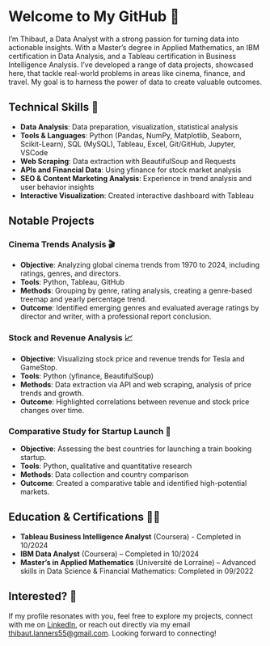 # Welcome to My GitHub 👋
I’m Thibaut, a Data Analyst with a strong passion for turning data into actionable insights. With a Master’s degree in Applied Mathematics, an IBM certification in Data Analysis, and a Tableau certification in Business Intelligence Analysis. I’ve developed a range of data projects, showcased here, that tackle real-world problems in areas like cinema, finance, and travel. My goal is to harness the power of data to create valuable outcomes.

## Technical Skills 🔧
- **Data Analysis**: Data preparation, visualization, statistical analysis 
- **Tools & Languages**: Python (Pandas, NumPy, Matplotlib, Seaborn, Scikit-Learn), SQL (MySQL), Tableau, Excel, Git/GitHub, Jupyter, VSCode
- **Web Scraping**: Data extraction with BeautifulSoup and Requests
- **APIs and Financial Data**: Using yfinance for stock market analysis
- **SEO & Content Marketing Analysis**: Experience in trend analysis and user behavior insights
- **Interactive Visualization**: Created interactive dashboard with Tableau

## Notable Projects 
### Cinema Trends Analysis 🎬
- **Objective**: Analyzing global cinema trends from 1970 to 2024, including ratings, genres, and directors.
- **Tools**: Python, Tableau, GitHub
- **Methods**: Grouping by genre, rating analysis, creating a genre-based treemap and yearly percentage trend.
- **Outcome**: Identified emerging genres and evaluated average ratings by director and writer, with a professional report conclusion.

### Stock and Revenue Analysis 📈
- **Objective**: Visualizing stock price and revenue trends for Tesla and GameStop.
- **Tools**: Python (yfinance, BeautifulSoup)
- **Methods**: Data extraction via API and web scraping, analysis of price trends and growth.
- **Outcome**: Highlighted correlations between revenue and stock price changes over time.

### Comparative Study for Startup Launch 🚄
- **Objective**: Assessing the best countries for launching a train booking startup.
- **Tools**: Python, qualitative and quantitative research
- **Methods**: Data collection and country comparison
- **Outcome**: Created a comparative table and identified high-potential markets.

## Education & Certifications 🧑‍🎓
- **Tableau Business Intelligence Analyst** (Coursera) - Completed in 10/2024
- **IBM Data Analyst** (Coursera) – Completed in 10/2024
- **Master’s in Applied Mathematics** (Université de Lorraine) – Advanced skills in Data Science & Financial Mathematics: Completed in 09/2022

## Interested? 🤝
If my profile resonates with you, feel free to explore my projects, connect with me on [LinkedIn](https://www.linkedin.com/in/thibaut-lanners/), or reach out directly via my email thibaut.lanners55@gmail.com. Looking forward to connecting!
